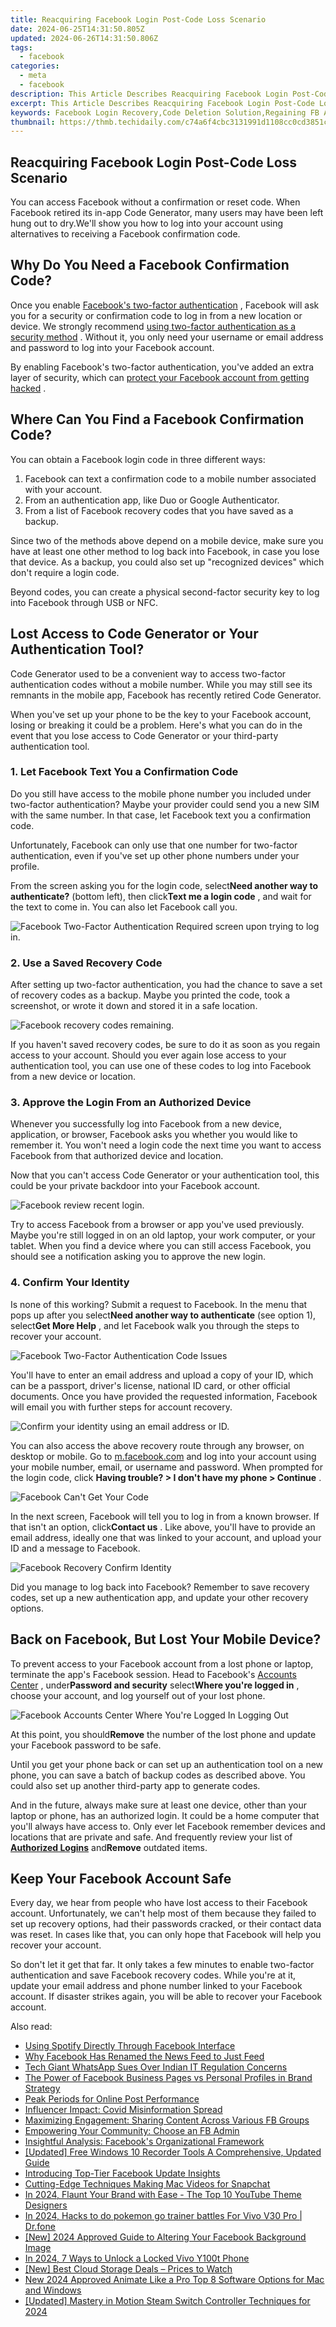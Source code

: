 ```yaml
---
title: Reacquiring Facebook Login Post-Code Loss Scenario
date: 2024-06-25T14:31:50.805Z
updated: 2024-06-26T14:31:50.806Z
tags:
  - facebook
categories:
  - meta
  - facebook
description: This Article Describes Reacquiring Facebook Login Post-Code Loss Scenario
excerpt: This Article Describes Reacquiring Facebook Login Post-Code Loss Scenario
keywords: Facebook Login Recovery,Code Deletion Solution,Regaining FB Access,Resetting Facebook Password,Restore Facebook Credentials,Post-Code Loss Fix,Reacquire FB Account
thumbnail: https://thmb.techidaily.com/c74a6f4cbc3131991d1108cc0cd3851c9f4624d9f7132bc54e3318b3d6ad9b70.jpg
---
```


## Reacquiring Facebook Login Post-Code Loss Scenario

 You can access Facebook without a confirmation or reset code. When Facebook retired its in-app Code Generator, many users may have been left hung out to dry.We'll show you how to log into your account using alternatives to receiving a Facebook confirmation code.

## Why Do You Need a Facebook Confirmation Code?

 Once you enable [Facebook's two-factor authentication](https://accountscenter.facebook.com/password%5Fand%5Fsecurity/two%5Ffactor) , Facebook will ask you for a security or confirmation code to log in from a new location or device. We strongly recommend [using two-factor authentication as a security method](http://www.makeuseof.com/tag/what-is-two-factor-authentication-and-why-you-should-use-it/) . Without it, you only need your username or email address and password to log into your Facebook account.

 By enabling Facebook's two-factor authentication, you've added an extra layer of security, which can [protect your Facebook account from getting hacked](https://www.makeuseof.com/tag/facebook-hacked-heres-tell-fix/) .

## Where Can You Find a Facebook Confirmation Code?

You can obtain a Facebook login code in three different ways:

1. Facebook can text a confirmation code to a mobile number associated with your account.
2. From an authentication app, like Duo or Google Authenticator.
3. From a list of Facebook recovery codes that you have saved as a backup.

 Since two of the methods above depend on a mobile device, make sure you have at least one other method to log back into Facebook, in case you lose that device. As a backup, you could also set up "recognized devices" which don't require a login code.

 Beyond codes, you can create a physical second-factor security key to log into Facebook through USB or NFC.

## Lost Access to Code Generator or Your Authentication Tool?

 Code Generator used to be a convenient way to access two-factor authentication codes without a mobile number. While you may still see its remnants in the mobile app, Facebook has recently retired Code Generator.

 When you've set up your phone to be the key to your Facebook account, losing or breaking it could be a problem. Here's what you can do in the event that you lose access to Code Generator or your third-party authentication tool.

### 1\. Let Facebook Text You a Confirmation Code

 Do you still have access to the mobile phone number you included under two-factor authentication? Maybe your provider could send you a new SIM with the same number. In that case, let Facebook text you a confirmation code.

 Unfortunately, Facebook can only use that one number for two-factor authentication, even if you've set up other phone numbers under your profile.

 From the screen asking you for the login code, select**Need another way to authenticate?** (bottom left), then click**Text me a login code** , and wait for the text to come in. You can also let Facebook call you.

![Facebook Two-Factor Authentication Required screen upon trying to log in.](https://static1.makeuseofimages.com/wordpress/wp-content/uploads/2021/07/Facebook-Two-Factor-Authentication-Required.jpg)

### 2\. Use a Saved Recovery Code

 After setting up two-factor authentication, you had the chance to save a set of recovery codes as a backup. Maybe you printed the code, took a screenshot, or wrote it down and stored it in a safe location.

![Facebook recovery codes remaining.](https://static1.makeuseofimages.com/wordpress/wp-content/uploads/2021/07/Facebook-Two-Factor-Authentication-Codes-Remaining.jpg)

 If you haven't saved recovery codes, be sure to do it as soon as you regain access to your account. Should you ever again lose access to your authentication tool, you can use one of these codes to log into Facebook from a new device or location.

### 3\. Approve the Login From an Authorized Device

 Whenever you successfully log into Facebook from a new device, application, or browser, Facebook asks you whether you would like to remember it. You won't need a login code the next time you want to access Facebook from that authorized device and location.

 Now that you can't access Code Generator or your authentication tool, this could be your private backdoor into your Facebook account.

![Facebook review recent login.](https://static1.makeuseofimages.com/wordpress/wp-content/uploads/2021/07/Facebook-Review-Recent-Login.jpg)

 Try to access Facebook from a browser or app you've used previously. Maybe you're still logged in on an old laptop, your work computer, or your tablet. When you find a device where you can still access Facebook, you should see a notification asking you to approve the new login.

### 4\. Confirm Your Identity

 Is none of this working? Submit a request to Facebook. In the menu that pops up after you select**Need another way to authenticate** (see option 1), select**Get More Help** , and let Facebook walk you through the steps to recover your account.

![Facebook Two-Factor Authentication Code Issues](https://static1.makeuseofimages.com/wordpress/wp-content/uploads/2021/07/Facebook-Ways-to-Authenticate-Login.jpg)

 You'll have to enter an email address and upload a copy of your ID, which can be a passport, driver's license, national ID card, or other official documents. Once you have provided the requested information, Facebook will email you with further steps for account recovery.

![Confirm your identity using an email address or ID.](https://static1.makeuseofimages.com/wordpress/wp-content/uploads/2021/07/Facebook-Confirm-Your-Identity.jpg)

 You can also access the above recovery route through any browser, on desktop or mobile. Go to [m.facebook.com](http://m.facebook.com) and log into your account using your mobile number, email, or username and password. When prompted for the login code, click **Having trouble? > I don't have my phone > Continue** .

![Facebook Can't Get Your Code](https://static1.makeuseofimages.com/wordpress/wp-content/uploads/2022/05/Facebook-Cant-Get-Your-Code.jpg)

 In the next screen, Facebook will tell you to log in from a known browser. If that isn't an option, click**Contact us** . Like above, you'll have to provide an email address, ideally one that was linked to your account, and upload your ID and a message to Facebook.

![Facebook Recovery Confirm Identity](https://static1.makeuseofimages.com/wordpress/wp-content/uploads/2023/05/facebook-recovery-confirm-identity.jpg)

 Did you manage to log back into Facebook? Remember to save recovery codes, set up a new authentication app, and update your other recovery options.

## Back on Facebook, But Lost Your Mobile Device?

 To prevent access to your Facebook account from a lost phone or laptop, terminate the app's Facebook session. Head to Facebook's [Accounts Center](https://accountscenter.facebook.com/?entry%5Fpoint=app%5Fsettings) , under**Password and security** select**Where you're logged in** , choose your account, and log yourself out of your lost phone.

![Facebook Accounts Center Where You're Logged In Logging Out](https://static1.makeuseofimages.com/wordpress/wp-content/uploads/2023/05/facebook-accounts-center-where-you-re-logged-in-logging-out.jpg)

 At this point, you should**Remove** the number of the lost phone and update your Facebook password to be safe.

 Until you get your phone back or can set up an authentication tool on a new phone, you can save a batch of backup codes as described above. You could also set up another third-party app to generate codes.

 And in the future, always make sure at least one device, other than your laptop or phone, has an authorized login. It could be a home computer that you'll always have access to. Only ever let Facebook remember devices and locations that are private and safe. And frequently review your list of [**Authorized Logins**](https://www.facebook.com/settings?tab=security&section=authorized%5Flogins&view) and**Remove** outdated items.

## Keep Your Facebook Account Safe

 Every day, we hear from people who have lost access to their Facebook account. Unfortunately, we can't help most of them because they failed to set up recovery options, had their passwords cracked, or their contact data was reset. In cases like that, you can only hope that Facebook will help you recover your account.

 So don't let it get that far. It only takes a few minutes to enable two-factor authentication and save Facebook recovery codes. While you're at it, update your email address and phone number linked to your Facebook account. If disaster strikes again, you will be able to recover your Facebook account.


<ins class="adsbygoogle"
     style="display:block"
     data-ad-format="autorelaxed"
     data-ad-client="ca-pub-7571918770474297"
     data-ad-slot="1223367746"></ins>



<ins class="adsbygoogle"
     style="display:block"
     data-ad-client="ca-pub-7571918770474297"
     data-ad-slot="8358498916"
     data-ad-format="auto"
     data-full-width-responsive="true"></ins>

<span class="atpl-alsoreadstyle">Also read:</span>
<div><ul>
<li><a href="https://facebook.techidaily.com/using-spotify-directly-through-facebook-interface/"><u>Using Spotify Directly Through Facebook Interface</u></a></li>
<li><a href="https://facebook.techidaily.com/why-facebook-has-renamed-the-news-feed-to-just-feed/"><u>Why Facebook Has Renamed the News Feed to Just Feed</u></a></li>
<li><a href="https://facebook.techidaily.com/tech-giant-whatsapp-sues-over-indian-it-regulation-concerns/"><u>Tech Giant WhatsApp Sues Over Indian IT Regulation Concerns</u></a></li>
<li><a href="https://facebook.techidaily.com/the-power-of-facebook-business-pages-vs-personal-profiles-in-brand-strategy/"><u>The Power of Facebook Business Pages vs Personal Profiles in Brand Strategy</u></a></li>
<li><a href="https://facebook.techidaily.com/peak-periods-for-online-post-performance/"><u>Peak Periods for Online Post Performance</u></a></li>
<li><a href="https://facebook.techidaily.com/influencer-impact-covid-misinformation-spread/"><u>Influencer Impact: Covid Misinformation Spread</u></a></li>
<li><a href="https://facebook.techidaily.com/maximizing-engagement-sharing-content-across-various-fb-groups/"><u>Maximizing Engagement: Sharing Content Across Various FB Groups</u></a></li>
<li><a href="https://facebook.techidaily.com/empowering-your-community-choose-an-fb-admin/"><u>Empowering Your Community: Choose an FB Admin</u></a></li>
<li><a href="https://facebook.techidaily.com/insightful-analysis-facebooks-organizational-framework/"><u>Insightful Analysis: Facebook's Organizational Framework</u></a></li>
<li><a href="https://some-knowledge.techidaily.com/updated-free-windows-10-recorder-tools-a-comprehensive-updated-guide/"><u>[Updated] Free Windows 10 Recorder Tools  A Comprehensive, Updated Guide</u></a></li>
<li><a href="https://facebook-clips.techidaily.com/introducing-top-tier-facebook-update-insights/"><u>Introducing Top-Tier Facebook Update Insights</u></a></li>
<li><a href="https://tiktok-videos.techidaily.com/cutting-edge-techniques-making-mac-videos-for-snapchat/"><u>Cutting-Edge Techniques  Making Mac Videos for Snapchat</u></a></li>
<li><a href="https://youtube-help.techidaily.com/in-2024-flaunt-your-brand-with-ease-the-top-10-youtube-theme-designers/"><u>In 2024, Flaunt Your Brand with Ease - The Top 10 YouTube Theme Designers</u></a></li>
<li><a href="https://change-location.techidaily.com/in-2024-hacks-to-do-pokemon-go-trainer-battles-for-vivo-v30-pro-drfone-by-drfone-virtual-android/"><u>In 2024, Hacks to do pokemon go trainer battles For Vivo V30 Pro | Dr.fone</u></a></li>
<li><a href="https://facebook-videos.techidaily.com/new-2024-approved-guide-to-altering-your-facebook-background-image/"><u>[New] 2024 Approved  Guide to Altering Your Facebook Background Image</u></a></li>
<li><a href="https://unlock-android.techidaily.com/in-2024-7-ways-to-unlock-a-locked-vivo-y100t-phone-by-drfone-android/"><u>In 2024, 7 Ways to Unlock a Locked Vivo Y100t Phone</u></a></li>
<li><a href="https://extra-hints.techidaily.com/new-best-cloud-storage-deals-prices-to-watch/"><u>[New] Best Cloud Storage Deals – Prices to Watch</u></a></li>
<li><a href="https://smart-video-creator.techidaily.com/new-2024-approved-animate-like-a-pro-top-8-software-options-for-mac-and-windows/"><u>New 2024 Approved Animate Like a Pro Top 8 Software Options for Mac and Windows</u></a></li>
<li><a href="https://screen-capture.techidaily.com/updated-mastery-in-motion-steam-switch-controller-techniques-for-2024/"><u>[Updated] Mastery in Motion  Steam Switch Controller Techniques for 2024</u></a></li>
</ul></div>
